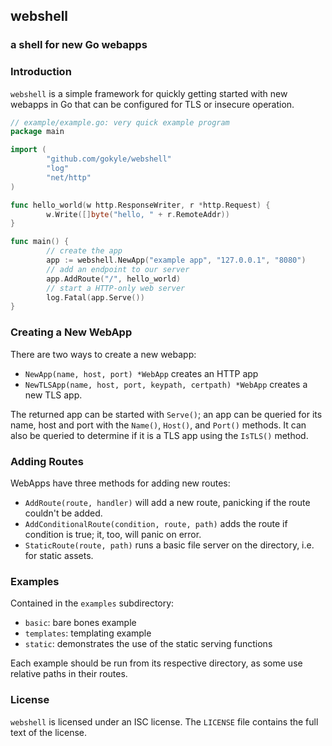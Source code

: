 ## webshell
### a shell for new Go webapps

### Introduction

`webshell` is a simple framework for quickly getting started with new
webapps in Go that can be configured for TLS or insecure operation.

```go
// example/example.go: very quick example program
package main

import (
        "github.com/gokyle/webshell"
        "log"
        "net/http"
)

func hello_world(w http.ResponseWriter, r *http.Request) {
        w.Write([]byte("hello, " + r.RemoteAddr))
}

func main() {
        // create the app
        app := webshell.NewApp("example app", "127.0.0.1", "8080")
        // add an endpoint to our server
        app.AddRoute("/", hello_world)
        // start a HTTP-only web server
        log.Fatal(app.Serve())
}
```

### Creating a New WebApp

There are two ways to create a new webapp:

* `NewApp(name, host, port) *WebApp` creates an HTTP app
* `NewTLSApp(name, host, port, keypath, certpath) *WebApp` creates a new TLS
app.

The returned app can be started with `Serve()`; an app can be queried for its
name, host and port with the `Name()`, `Host()`, and `Port()` methods. It can
also be queried to determine if it is a TLS app using the `IsTLS()` method.

### Adding Routes

WebApps have three methods for adding new routes:

* `AddRoute(route, handler)` will add a new route, panicking if the route
couldn't be added.
* `AddConditionalRoute(condition, route, path)` adds the route if condition
is true; it, too, will panic on error.
* `StaticRoute(route, path)` runs a basic file server on the directory, i.e.
for static assets.

### Examples
Contained in the `examples` subdirectory:
* `basic`: bare bones example
* `templates`: templating example
* `static`: demonstrates the use of the static serving functions

Each example should be run from its respective directory, as some use
relative paths in their routes.

### License

`webshell` is licensed under an ISC license. The `LICENSE` file contains
the full text of the license.
